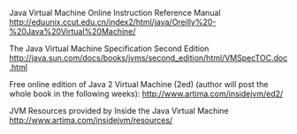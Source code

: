 Java Virtual Machine Online Instruction Reference Manual
http://eduunix.ccut.edu.cn/index2/html/java/Oreilly%20-%20Java%20Virtual%20Machine/

The Java Virtual Machine Specification Second Edition
http://java.sun.com/docs/books/jvms/second_edition/html/VMSpecTOC.doc.html

Free online edition of Java 2 Virtual Machine (2ed)
(author will post the whole book in the following weeks):
http://www.artima.com/insidejvm/ed2/

JVM Resources provided by Inside the Java Virtual Machine
http://www.artima.com/insidejvm/resources/